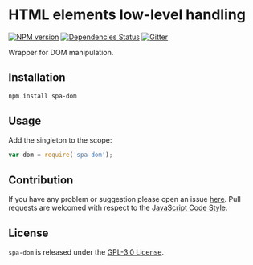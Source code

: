 HTML elements low-level handling
================================

[![NPM version](https://img.shields.io/npm/v/spa-dom.svg?style=flat-square)](https://www.npmjs.com/package/spa-dom)
[![Dependencies Status](https://img.shields.io/david/spasdk/dom.svg?style=flat-square)](https://david-dm.org/spasdk/dom)
[![Gitter](https://img.shields.io/badge/gitter-join%20chat-blue.svg?style=flat-square)](https://gitter.im/DarkPark/spasdk)


Wrapper for DOM manipulation.


## Installation ##

```bash
npm install spa-dom
```


## Usage ##

Add the singleton to the scope:

```js
var dom = require('spa-dom');
```



## Contribution ##

If you have any problem or suggestion please open an issue [here](https://github.com/spasdk/dom/issues).
Pull requests are welcomed with respect to the [JavaScript Code Style](https://github.com/DarkPark/jscs).


## License ##

`spa-dom` is released under the [GPL-3.0 License](http://opensource.org/licenses/GPL-3.0).
